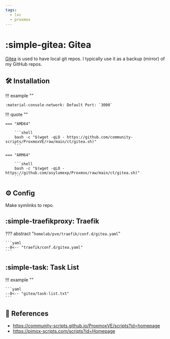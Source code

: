 ```yaml
---
tags:
  - lxc
  - proxmox
---
```

# :simple-gitea: Gitea

[Gitea][1] is used to have local git repos. I typically use it as a backup (mirror) of my GitHub repos.

## :hammer_and_wrench: Installation

!!! example ""

    :material-console-network: Default Port: `3000`

!!! quote ""

    === "AMD64"

        ```shell
        bash -c "$(wget -qLO - https://github.com/community-scripts/ProxmoxVE/raw/main/ct/gitea.sh)"
        ```

    === "ARM64"

        ```shell
        bash -c "$(wget -qLO - https://github.com/asylumexp/Proxmox/raw/main/ct/gitea.sh)"
        ```

## :gear: Config

Make symlinks to repo.

## :simple-traefikproxy: Traefik

??? abstract "`homelab/pve/traefik/conf.d/gitea.yaml`"

    ```yaml
    --8<-- "traefik/conf.d/gitea.yaml"
    ```

## :simple-task: Task List

!!! example ""

    ```yaml
    --8<-- "gitea/task-list.txt"
    ```

## :link: References

- <https://community-scripts.github.io/ProxmoxVE/scripts?id=homepage>
- <https://pimox-scripts.com/scripts?id=Homepage>

[1]: <https://about.gitea.com/>
